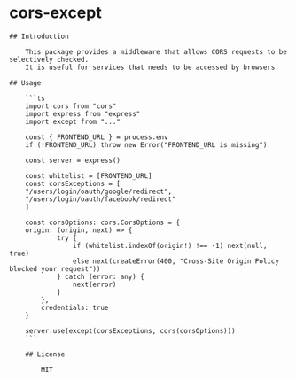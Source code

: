 # cors-except

    ## Introduction

        This package provides a middleware that allows CORS requests to be selectively checked.
        It is useful for services that needs to be accessed by browsers.

    ## Usage

        ```ts
        import cors from "cors"
        import express from "express"
        import except from "..."

        const { FRONTEND_URL } = process.env
        if (!FRONTEND_URL) throw new Error("FRONTEND_URL is missing")

        const server = express()

        const whitelist = [FRONTEND_URL]
        const corsExceptions = [
        "/users/login/oauth/google/redirect",
        "/users/login/oauth/facebook/redirect"
        ]

        const corsOptions: cors.CorsOptions = {
        origin: (origin, next) => {
                try {
                    if (whitelist.indexOf(origin!) !== -1) next(null, true)
                    else next(createError(400, "Cross-Site Origin Policy blocked your request"))
                } catch (error: any) {
                    next(error)
                }
            },
            credentials: true
        }

        server.use(except(corsExceptions, cors(corsOptions)))
        ```
    
        ## License
    
            MIT
